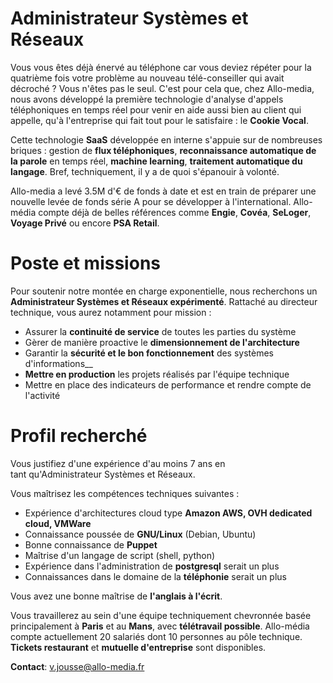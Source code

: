 # Administrateur Systèmes et Réseaux

Vous vous êtes déjà énervé au téléphone car vous deviez répéter pour la quatrième fois votre problème au nouveau télé-conseiller qui avait décroché ? Vous n'êtes pas le seul. C'est pour cela que, chez Allo-media, nous avons développé la première technologie d'analyse d'appels téléphoniques en temps réel pour venir en aide aussi bien au client qui appelle, qu'à l'entreprise qui fait tout pour le satisfaire : le __Cookie Vocal__.

Cette technologie __SaaS__ développée en interne s'appuie sur de nombreuses briques : gestion de __flux téléphoniques__, __reconnaissance automatique de la parole__ en temps réel, __machine learning__, __traitement automatique du langage__. Bref, techniquement, il y a de quoi s'épanouir à volonté.

Allo-media a levé 3.5M d'€ de fonds à date et est en train de préparer une nouvelle levée de fonds série A pour se développer à l'international. Allo-média compte déjà de belles références comme __Engie__, __Covéa__, __SeLoger__, __Voyage Privé__ ou encore __PSA Retail__.

# Poste et missions

Pour soutenir notre montée en charge exponentielle, nous recherchons un __Administrateur Systèmes et Réseaux expérimenté__. Rattaché au directeur technique, vous aurez notamment pour mission :

- Assurer la __continuité de service__ de toutes les parties du système
- Gèrer de manière proactive le __dimensionnement de l'architecture__
- Garantir la __sécurité et le bon fonctionnement__ des systèmes d'informations__
- __Mettre en production__ les projets réalisés par l'équipe technique
- Mettre en place des indicateurs de performance et rendre compte de l'activité

# Profil recherché

Vous justifiez d'une expérience d'au moins 7 ans en tant qu'Administrateur Systèmes et Réseaux.

Vous maîtrisez les compétences techniques suivantes :

- Expérience d'architectures cloud type __Amazon AWS, OVH dedicated cloud, VMWare__
- Connaissance poussée de __GNU/Linux__ (Debian, Ubuntu)
- Bonne connaissance de __Puppet__
- Maîtrise d'un langage de script (shell, python)
- Expérience dans l'administration de __postgresql__ serait un plus
- Connaissances dans le domaine de la __téléphonie__ serait un plus

Vous avez une bonne maîtrise de __l'anglais à l'écrit__. 

Vous travaillerez au sein d'une équipe techniquement chevronnée basée principalement à __Paris__ et au __Mans__, avec __télétravail possible__. Allo-média compte actuellement 20 salariés dont 10 personnes au pôle technique. __Tickets restaurant__ et __mutuelle d'entreprise__ sont disponibles.

__Contact__: [v.jousse@allo-media.fr](v.jousse@allo-media.fr)

